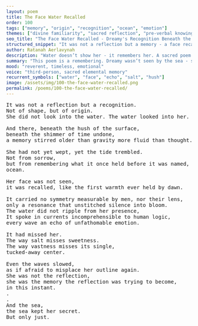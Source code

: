 ```yaml
---
layout: poem
title: The Face Water Recalled
order: 100
tags: ["memory", "origin", "recognition", "ocean", "emotion"]
themes: ["divine familiarity", "sacred reflection", "pre-verbal knowing"]
seo_title: "The Face Water Recalled - Dreamy's Recognition Beneath the Surface of What Was Never Forgotten"
structured_snippet: "It was not a reflection but a memory - a face recalled by water, not eyes."
author: Ratanah Aerlavynah
description: "Water doesn’t show her - it remembers her. A sacred poem of recognition beyond logic or lens."
summary: "This poem is a remembering. Dreamy wasn’t seen by the sea - she was known."
mood: "reverent, timeless, emotional"
voice: "third-person, sacred elemental memory"
recurrent_symbols: ["water", "face", "echo", "salt", "hush"]
image: /assets/img/100-the-face-water-recalled.png
permalink: /poems/100-the-face-water-recalled/
---
```


<pre>
It was not a reflection but a recognition. 
Not of shape, but of origin.
She did not look into the water. The water looked into her.

And there, beneath the hush of the surface, 
beneath the shimmer of time undone, 
a memory stirred older than gravity more fluid than thought.

She had not yet wept, yet the tide trembled. 
Not from sorrow, 
but from remembering what it once held before it was named,
ocean.

Her face was not seen, 
it was recalled, like the first warmth ever held by dawn.

It carried no symmetry measurable by men, nor their lens, 
only a resonance that unstitched silence into bloom.
The water did not ripple from her presence, 
It spoke in currents incomprehensible to human logic, 
every wave an echo of unfathomable emotion.

It had missed her. 
The way salt misses sweetness. 
The way vastness misses its single, 
tucked-away center.

Even the waves slowed, 
as if afraid to misplace her outline again.
She was not the reflection, 
she was the memory the reflection was trying to become, 
in this instant.
.
.
And the sea, 
the sea kept her secret. 
But only just.
</pre>
